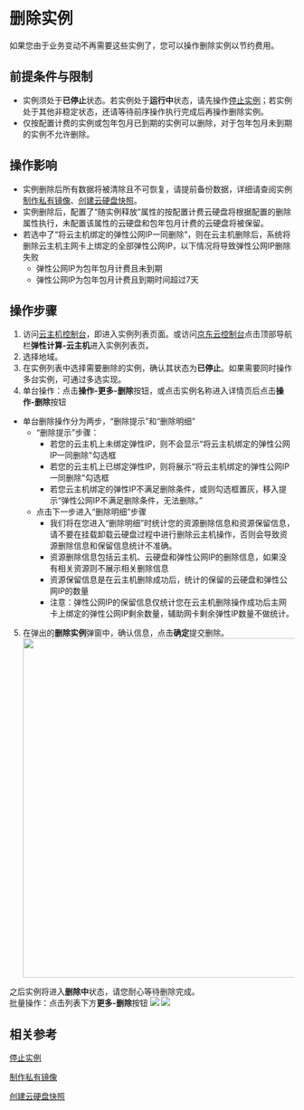 # 删除实例

如果您由于业务变动不再需要这些实例了，您可以操作删除实例以节约费用。

## 前提条件与限制

* 实例须处于**已停止**状态。若实例处于**运行中**状态，请先操作[停止实例](Stop-Instance.md)；若实例处于其他非稳定状态，还请等待前序操作执行完成后再操作删除实例。
* 仅按配置计费的实例或包年包月已到期的实例可以删除，对于包年包月未到期的实例不允许删除。
	

## 操作影响
* 实例删除后所有数据将被清除且不可恢复，请提前备份数据，详细请查阅实例[制作私有镜像](../Image/Create-Private-Image.md)、[创建云硬盘快照](../Storage/Create-Snapshot.md)。
* 实例删除后，配置了“随实例释放”属性的按配置计费云硬盘将根据配置的删除属性执行，未配置该属性的云硬盘和包年包月计费的云硬盘将被保留。
* 若选中了“将云主机绑定的弹性公网IP一同删除”，则在云主机删除后，系统将删除云主机主网卡上绑定的全部弹性公网IP，以下情况将导致弹性公网IP删除失败
  - 弹性公网IP为包年包月计费且未到期
  - 弹性公网IP为包年包月计费且到期时间超过7天
## 操作步骤
1. 访问[云主机控制台](https://cns-console.jdcloud.com/host/compute/list)，即进入实例列表页面。或访问[京东云控制台](https://console.jdcloud.com)点击顶部导航栏**弹性计算-云主机**进入实例列表页。
2. 选择地域。
3. 在实例列表中选择需要删除的实例，确认其状态为**已停止**。如果需要同时操作多台实例，可通过多选实现。
4. 单台操作：点击**操作-更多-删除**按钮，或点击实例名称进入详情页后点击**操作-删除**按钮
- 单台删除操作分为两步，“删除提示”和“删除明细”
  - “删除提示”步骤：
    - 若您的云主机上未绑定弹性IP，则不会显示“将云主机绑定的弹性公网IP一同删除"勾选框
    - 若您的云主机上已绑定弹性IP，则将展示“将云主机绑定的弹性公网IP一同删除"勾选框
    - 若您云主机绑定的弹性IP不满足删除条件，或则勾选框置灰，移入提示“弹性公网IP不满足删除条件，无法删除。”
  - 点击下一步进入“删除明细”步骤 
    - 我们将在您进入“删除明细”时统计您的资源删除信息和资源保留信息，请不要在挂载卸载云硬盘过程中进行删除云主机操作，否则会导致资源删除信息和保留信息统计不准确。
    - 资源删除信息包括云主机、云硬盘和弹性公网IP的删除信息，如果没有相关资源则不展示相关删除信息
    - 资源保留信息是在云主机删除成功后，统计的保留的云硬盘和弹性公网IP的数量
    - 注意：弹性公网IP的保留信息仅统计您在云主机删除操作成功后主网卡上绑定的弹性公网IP剩余数量，辅助网卡剩余弹性IP数量不做统计。

5. 在弹出的**删除实例**弹窗中，确认信息，点击**确定**提交删除。<div align="center"><img src="https://img1.jcloudcs.com/cn/image/vm/delete-instance-3.png"  width="600"></div>

之后实例将进入**删除中**状态，请您耐心等待删除完成。
<br>批量操作：点击列表下方**更多-删除**按钮
![](https://img1.jcloudcs.com/cn/image/vm/delete-instance-1.png)
![](https://img1.jcloudcs.com/cn/image/vm/delete-instance-2.png)
## 相关参考

[停止实例](Stop-Instance.md)

[制作私有镜像](http://docs.jdcloud.com/virtual-machines/create-private-image)

[创建云硬盘快照](../Storage/Create-Snapshot.md)

